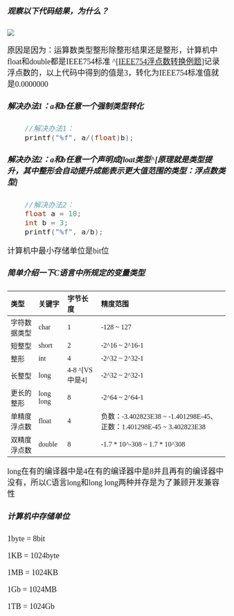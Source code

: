 <font size = 4 face = "黑体">

##### 观察以下代码结果，为什么？

<img src="https://img-blog.csdnimg.cn/20201115223742284.png">


原因是因为：运算数类型整形除整形结果还是整形，计算机中float和double都是IEEE754标准 ^[<a href="https://blog.csdn.net/qq_43808700/article/details/109731511?utm_source=app">IEEE754浮点数转换例题</a>]记录浮点数的，以上代码中得到的值是3，转化为IEEE754标准值就是0.0000000

##### 解决办法1：a和b任意一个强制类型转化

```c
    //解决办法1： 
	printf("%f", a/(float)b);
```

##### 解决办法2：a和b任意一个声明成float类型^[原理就是类型提升，其中整形会自动提升成能表示更大值范围的类型：浮点数类型]

```c
	//解决办法2： 
	float a = 10;
	int b = 3;
	printf("%f", a/b);
```

计算机中最小存储单位是bit位

##### 简单介绍一下C语言中所规定的变量类型


|类型|关键字|字节长度|精度范围|
|:---|:---|:---|:---|
|字符数据类型| char|1|-128 ~ 127
|短整型| short|2|-2^16 ~ 2^16-1
|整形| int|4|-2^32 ~ 2^32-1
|长整型| long|4-8 ^[VS中是4]|-2^32 ~ 2^32-1
|更长的整形| long long|8|-2^64 ~ 2^64-1
|单精度浮点数| float|4|负数：-3.402823E38 ~ -1.401298E-45、正数：1.401298E-45 ~ 3.402823E38
双精度浮点数| double|8|-1.7 * 10^-308 ~ 1.7 * 10^308

long在有的编译器中是4在有的编译器中是8并且再有的编译器中没有，所以C语言long和long long两种并存是为了兼顾开发兼容性

##### 计算机中存储单位

1byte = 8bit

1KB = 1024byte

1MB = 1024KB

1Gb = 1024MB

1TB = 1024Gb


</font>